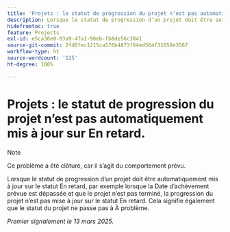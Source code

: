 ```yaml
---
title: 'Projets : le statut de progression du projet n’est pas automatiquement mis à jour sur En retard.'
description: Lorsque le statut de progression d’un projet doit être automatiquement mis à jour sur le statut En retard, par exemple lorsque la Date d’achèvement prévue est dépassée et que le projet n’est pas terminé, la progression du projet n’est pas mise à jour sur le statut En retard. Cela signifie également que le statut du projet ne passe pas à À problème.
hidefromtoc: true
feature: Projects
exl-id: e5ca36e0-03a9-4fa1-96eb-fb8de56c3841
source-git-commit: 2fd0fec1215ca576b4873f84ed564f31650e3567
workflow-type: ht
source-wordcount: '125'
ht-degree: 100%

---
```


# Projets : le statut de progression du projet n’est pas automatiquement mis à jour sur En retard.

>[!NOTE]
>
>Ce problème a été clôturé, car il s’agit du comportement prévu.

Lorsque le statut de progression d’un projet doit être automatiquement mis à jour sur le statut En retard, par exemple lorsque la Date d’achèvement prévue est dépassée et que le projet n’est pas terminé, la progression du projet n’est pas mise à jour sur le statut En retard. Cela signifie également que le statut du projet ne passe pas à À problème.

_Premier signalement le 13 mars 2025._
